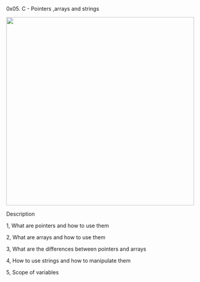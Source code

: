 0x05. C - Pointers ,arrays and strings

<img src="https://s3.amazonaws.com/intranet-projects-files/holbertonschool-low_level_programming/216/IMG_2410.JPG" width= 500>


Description

1, What are pointers and how to use them

2, What are arrays and how to use them

3, What are the differences between pointers and arrays

4, How to use strings and how to manipulate them

5, Scope of variables

